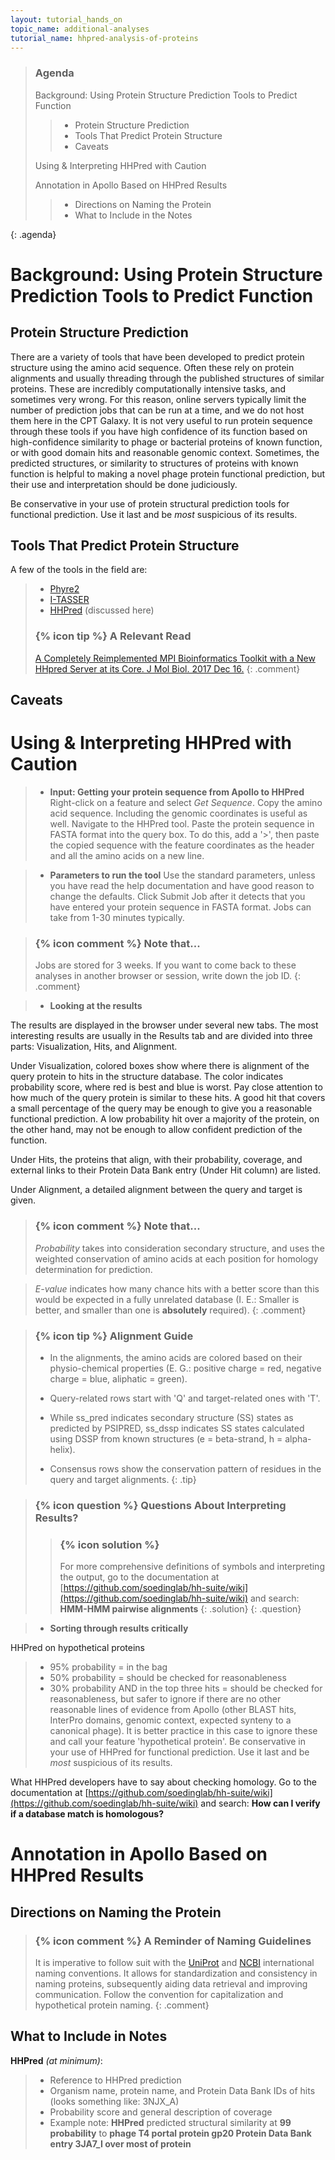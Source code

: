 ```yaml
---
layout: tutorial_hands_on
topic_name: additional-analyses
tutorial_name: hhpred-analysis-of-proteins
---
```


> ### Agenda
>
> Background: Using Protein Structure Prediction Tools to Predict Function
>    > * Protein Structure Prediction
>    > * Tools That Predict Protein Structure
>    > * Caveats
>
> Using & Interpreting HHPred with Caution
>
> Annotation in Apollo Based on HHPred Results
>    > * Directions on Naming the Protein
>    > * What to Include in the Notes
>
{: .agenda}

# Background: Using Protein Structure Prediction Tools to Predict Function

## Protein Structure Prediction
There are a variety of tools that have been developed to predict protein structure using the amino acid sequence. Often these rely on protein alignments and usually threading through the published structures of similar proteins. These are incredibly computationally intensive tasks, and sometimes very wrong. For this reason, online servers typically limit the number of prediction jobs that can be run at a time, and we do not host them here in the CPT Galaxy. It is not very useful to run protein sequence through these tools if you have high confidence of its function based on high-confidence similarity to phage or bacterial proteins of known function, or with good domain hits and reasonable genomic context. Sometimes, the predicted structures, or similarity to structures of proteins with known function is helpful to making a novel phage protein functional prediction, but their use and interpretation should be done judiciously.

Be conservative in your use of protein structural prediction tools for functional prediction. Use it last and be *most* suspicious of its results.

## Tools That Predict Protein Structure

 A few of the tools in the field are:
> * [Phyre2](http://www.sbg.bio.ic.ac.uk/phyre2/html/page.cgi?id=index)
> * [I-TASSER](https://zhanglab.ccmb.med.umich.edu/I-TASSER/)
> * [HHPred](https://toolkit.tuebingen.mpg.de/#/tools/hhpred) (discussed here)
> ### {% icon tip %} A Relevant Read
> [ A Completely Reimplemented MPI Bioinformatics Toolkit with a New HHpred Server at its Core. J Mol Biol. 2017 Dec 16.](https://www.ncbi.nlm.nih.gov/pubmed/29258817)
{: .comment}

## Caveats

# Using & Interpreting HHPred with Caution

> * **Input: Getting your protein sequence from Apollo to HHPred**
Right-click on a feature and select *Get Sequence*. 
Copy the amino acid sequence. Including the genomic coordinates is useful as well.
Navigate to the HHPred tool. Paste the protein sequence in FASTA format into the query box. To do this, add a '>', then paste the copied sequence with the feature coordinates as the header and all the amino acids on a new line. 

> * **Parameters to run the tool**
Use the standard parameters, unless you have read the help documentation and have good reason to change the defaults. 
Click Submit Job after it detects that you have entered your protein sequence in FASTA format.
Jobs can take from 1-30 minutes typically.

> ### {% icon comment %} Note that...
> Jobs are stored for 3 weeks. If you want to come back to these analyses in another browser or session, write down the job ID.
{: .comment}

> * **Looking at the results**

The results are displayed in the browser under several new tabs. The most interesting results are usually in the Results tab and are divided into three parts: Visualization, Hits, and Alignment. 

Under Visualization, colored boxes show where there is alignment of the query protein to hits in the structure database. The color indicates probability score, where red is best and blue is worst. Pay close attention to how much of the query protein is similar to these hits. A good hit that covers a small percentage of the query may be enough to give you a reasonable functional prediction. A low probability hit over a majority of the protein, on the other hand, may not be enough to allow confident prediction of the function.

Under Hits, the proteins that align, with their probability, coverage, and external links to their Protein Data Bank entry (Under Hit column) are listed.

Under Alignment, a detailed alignment between the query and target is given. 

> ### {% icon comment %} Note that...
> *Probability* takes into consideration secondary structure, and uses the weighted conservation of amino acids at each position for homology determination for prediction.

> *E-value* indicates how many chance hits with a better score than this would be expected in a fully unrelated database (I. E.: Smaller is better, and smaller than one is **absolutely** required).
{: .comment}

> ### {% icon tip %} Alignment Guide
> * In the alignments, the amino acids are colored based on their physio-chemical properties (E. G.: positive charge = red, negative charge = blue, aliphatic = green).
>
> * Query-related rows start with 'Q' and target-related ones with 'T'.
>
> * While ss_pred indicates secondary structure (SS) states as predicted by PSIPRED, ss_dssp indicates SS states calculated using DSSP from known structures (e = beta-strand, h = alpha-helix).
>
> * Consensus rows show the conservation pattern of residues in the query and target alignments.
{: .tip}

> ### {% icon question %} Questions About Interpreting Results?
>    > ### {% icon solution %}
>    > For more comprehensive definitions of symbols and interpreting the output, go to the documentation at [https://github.com/soedinglab/hh-suite/wiki](https://github.com/soedinglab/hh-suite/wiki) and search: **HMM-HMM pairwise alignments**
>    {: .solution}
{: .question}

> * **Sorting through results critically**

HHPred on hypothetical proteins

> * 95% probability = in the bag
> * 50% probability = should be checked for reasonableness
> * 30% probability AND in the top three hits = should be checked for reasonableness, but safer to ignore if there are no other reasonable lines of evidence from Apollo (other BLAST hits, InterPro domains, genomic context, expected synteny to a canonical phage). It is better practice in this case to ignore these and call your feature 'hypothetical protein'. Be conservative in your use of HHPred for functional prediction. Use it last and be *most* suspicious of its results.

What HHPred developers have to say about checking homology. Go to the documentation at [https://github.com/soedinglab/hh-suite/wiki](https://github.com/soedinglab/hh-suite/wiki) and search: **How can I verify if a database match is homologous?**

# Annotation in Apollo Based on HHPred Results

## Directions on Naming the Protein

> ### {% icon comment %} A Reminder of Naming Guidelines
>It is imperative to follow suit with the [UniProt](https://www.uniprot.org/docs/International_Protein_Nomenclature_Guidelines.pdf) and [NCBI](https://www.ncbi.nlm.nih.gov/genome/doc/internatprot_nomenguide/) international naming conventions. It allows for standardization and consistency in naming proteins, subsequently aiding data retrieval and improving communication. Follow the convention for capitalization and hypothetical protein naming.
{: .comment}

## What to Include in Notes

**HHPred** *(at minimum)*:
> * Reference to HHPred prediction 
> * Organism name, protein name, and Protein Data Bank IDs of hits (looks something like: 3NJX_A)
> * Probability score and general description of coverage
> * Example note: **HHPred** predicted structural similarity at **99 probability** to **phage T4 portal protein gp20 Protein Data Bank entry 3JA7_I over most of protein**

